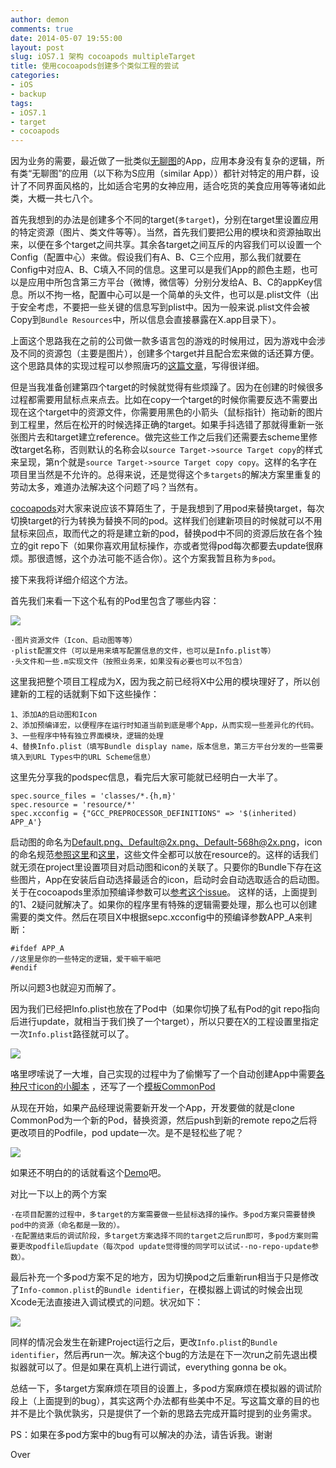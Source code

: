 ```yaml
---
author: demon
comments: true
date: 2014-05-07 19:55:00
layout: post
slug: iOS7.1 架构 cocoapods multipleTarget 
title: 使用cocoapods创建多个类似工程的尝试
categories:
- iOS
- backup
tags:
- iOS7.1
- target
- cocoapods
---
```

因为业务的需要，最近做了一批类似[无聊图](https://itunes.apple.com/cn/app/wu-liao-tu-da-fa-wu-liao-shi/id687237182)的App，应用本身没有复杂的逻辑，所有类“无聊图”的应用（以下称为S应用（similar App））都针对特定的用户群，设计了不同界面风格的，比如适合宅男的女神应用，适合吃货的美食应用等等诸如此类，大概一共七八个。

首先我想到的办法是创建多个不同的target(`多target`)，分别在target里设置应用的特定资源（图片、类文件等等）。当然，首先我们要把公用的模块和资源抽取出来，以便在多个target之间共享。其余各target之间互斥的内容我们可以设置一个Config（配置中心）来做。假设我们有A、B、C三个应用，那么我们就要在Config中对应A、B、C填入不同的信息。这里可以是我们App的颜色主题，也可以是应用中所包含第三方平台（微博，微信等）分别分发给A、B、C的appKey信息。所以不拘一格，配置中心可以是一个简单的头文件，也可以是.plist文件（出于安全考虑，不要把一些关键的信息写到plist中。因为一般来说.plist文件会被Copy到`Bundle Resources`中，所以信息会直接暴露在X.app目录下）。

上面这个思路我在之前的公司做一款多语言包的游戏的时候用过，因为游戏中会涉及不同的资源包（主要是图片），创建多个target并且配合宏来做的话还算方便。这个思路具体的实现过程可以参照唐巧的[这篇文章](http://blog.devtang.com/blog/2013/10/17/the-tech-detail-of-ape-client-1/)，写得很详细。

但是当我准备创建第四个target的时候就觉得有些烦躁了。因为在创建的时候很多过程都需要用鼠标点来点去。比如在copy一个target的时候你需要反选不需要出现在这个target中的资源文件，你需要用黑色的小箭头（鼠标指针）拖动新的图片到工程里，然后在松开的时候选择正确的target。如果手抖选错了那就得重新一张张图片去和target建立reference。做完这些工作之后我们还需要去scheme里修改target名称，否则默认的名称会以`source Target->source Target copy`的样式来呈现，第n个就是`source Target->source Target copy copy`。这样的名字在项目里当然是不允许的。总得来说，还是觉得这个`多targets`的解决方案里重复的劳动太多，难道办法解决这个问题了吗？当然有。

[cocoapods](cocoapods.org)对大家来说应该不算陌生了，于是我想到了用pod来替换target，每次切换target的行为转换为替换不同的pod。这样我们创建新项目的时候就可以不用鼠标来回点，取而代之的将是建立新的pod，替换pod中不同的资源后放在各个独立的git repo下（如果你喜欢用鼠标操作，亦或者觉得pod每次都要去update很麻烦。那很遗憾，这个办法可能不适合你）。这个方案我暂且称为`多pod`。

接下来我将详细介绍这个方法。

首先我们来看一下这个私有的Pod里包含了哪些内容：

![](https://raw.githubusercontent.com/demon1105/ImagesLib/master/resources.png)

	·图片资源文件（Icon、启动图等等）
	·plist配置文件（可以是用来填写配置信息的文件，也可以是Info.plist等）
	·头文件和一些.m实现文件（按照业务来，如果没有必要也可以不包含）
	
这里我把整个项目工程成为X，因为我之前已经将X中公用的模块理好了，所以创建新的工程的话就剩下如下这些操作：
	
	1、添加A的启动图和Icon
	2、添加预编译宏，以便程序在运行时知道当前到底是哪个App，从而实现一些差异化的代码。
	3、一些程序中特有独立界面模块，逻辑的处理
	4、替换Info.plist（填写Bundle display name，版本信息，第三方平台分发的一些需要填入到URL Types中的URL Scheme信息）
	
这里先分享我的podspec信息，看完后大家可能就已经明白一大半了。

	spec.source_files = 'classes/*.{h,m}'
    spec.resource = 'resource/*'
  	spec.xcconfig = {"GCC_PREPROCESSOR_DEFINITIONS" => '$(inherited) APP_A'}

启动图的命名为[Default.png、Default@2x.png、Default-568h@2x.png](https://developer.apple.com/library/ios/documentation/iphone/conceptual/iphoneosprogrammingguide/App-RelatedResources/App-RelatedResources.html)，icon的命名规范[参照这里](https://developer.apple.com/LIBRARY/IOS/qa/qa1686/_index.html)和[这里](http://stackoverflow.com/questions/18663013/icon-file-names-ios-7)，这些文件全都可以放在resource的。这样的话我们就无须在project里设置项目对启动图和icon的关联了。只要你的Bundle下存在这些图片，App在安装后自动选择最适合的icon，启动时会自动选取适合的启动图。关于在cocoapods里添加预编译参数可以[参考这个issue](https://github.com/CocoaPods/Specs/issues/103)。 这样的话，上面提到的1、2疑问就解决了。如果你的程序里有特殊的逻辑需要处理，那么也可以创建需要的类文件。然后在项目X中根据sepc.xcconfig中的预编译参数APP_A来判断：
	
	#ifdef APP_A
	//这里是你的一些特定的逻辑，爱干嘛干嘛吧
	#endif
所以问题3也就迎刃而解了。

因为我们已经把Info.plist也放在了Pod中（如果你切换了私有Pod的git repo指向后进行update，就相当于我们换了一个target），所以只要在X的工程设置里指定一次`Info.plist`路径就可以了。

![](https://raw.githubusercontent.com/demon1105/ImagesLib/master/plist-setting.png)

咯里啰嗦说了一大堆，自己实现的过程中为了偷懒写了一个自动创建App中需要[各种尺寸icon的小脚本](https://gist.github.com/demon1105/8b3778a092150b30c3fe) ，还写了一个[模板CommonPod](https://github.com/demon1105/common-pod)
	
从现在开始，如果产品经理说需要新开发一个App，开发要做的就是clone CommonPod为一个新的Pod，替换资源，然后push到新的remote repo之后将更改项目的Podfile，pod update一次。是不是轻松些了呢？

![](https://raw.githubusercontent.com/demon1105/ImagesLib/master/pod-setting.png)

如果还不明白的的话就看这个[Demo](https://github.com/demon1105/demoProject)吧。

对比一下以上的两个方案

	·在项目配置的过程中，多target的方案需要做一些鼠标选择的操作。多pod方案只需要替换pod中的资源（命名都是一致的）。	
	·在配置结束后的调试阶段，多target方案选择不同的target之后run即可，多pod方案则需要更改podfile后update（每次pod update觉得慢的同学可以试试--no-repo-update参数）。
	
最后补充一个多pod方案不足的地方，因为切换pod之后重新run相当于只是修改了`Info-common.plist`的`Bundle identifier`，在模拟器上调试的时候会出现Xcode无法直接进入调试模式的问题。状况如下：

![](https://raw.githubusercontent.com/demon1105/ImagesLib/master/bug-xcode.png)

同样的情况会发生在新建Project运行之后，更改`Info.plist`的`Bundle identifier`，然后再run一次。解决这个bug的方法是在下一次run之前先退出模拟器就可以了。但是如果在真机上进行调试，everything gonna be ok。

总结一下，多target方案麻烦在项目的设置上，多pod方案麻烦在模拟器的调试阶段上（上面提到的bug），其实这两个办法都有些美中不足。写这篇文章的目的也并不是比个孰优孰劣，只是提供了一个新的思路去完成开篇时提到的业务需求。

PS：如果在多pod方案中的bug有可以解决的办法，请告诉我。谢谢

Over



